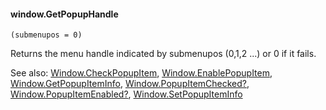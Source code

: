 #### window.GetPopupHandle

``` suneido
(submenupos = 0)
```

Returns the menu handle indicated by submenupos (0,1,2 ...) or 0 if it fails.

See also:
[Window.CheckPopupItem](<Window.CheckPopupItem.md>),
[Window.EnablePopupItem](<Window.EnablePopupItem.md>),
[Window.GetPopupItemInfo](<Window.GetPopupItemInfo.md>),
[Window.PopupItemChecked?](<Window.PopupItemChecked?.md>),
[Window.PopupItemEnabled?](<Window.PopupItemEnabled?.md>),
[Window.SetPopupItemInfo](<Window.SetPopupItemInfo.md>)